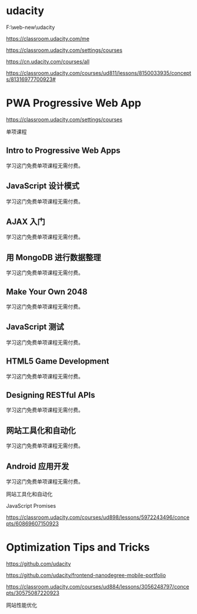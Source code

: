 # udacity  



F:\web-new\udacity





https://classroom.udacity.com/me

https://classroom.udacity.com/settings/courses


https://cn.udacity.com/courses/all



https://classroom.udacity.com/courses/ud811/lessons/8150033935/concepts/81316977700923#

# PWA  Progressive Web App  


https://classroom.udacity.com/settings/courses






单项课程

## Intro to Progressive Web Apps

学习这门免费单项课程无需付费。

## JavaScript 设计模式

学习这门免费单项课程无需付费。

## AJAX 入门

学习这门免费单项课程无需付费。

## 用 MongoDB 进行数据整理

学习这门免费单项课程无需付费。

## Make Your Own 2048

学习这门免费单项课程无需付费。

## JavaScript 测试

学习这门免费单项课程无需付费。

## HTML5 Game Development

学习这门免费单项课程无需付费。

## Designing RESTful APIs

学习这门免费单项课程无需付费。

## 网站工具化和自动化

学习这门免费单项课程无需付费。

## Android 应用开发

学习这门免费单项课程无需付费。




网站工具化和自动化





JavaScript Promises

https://classroom.udacity.com/courses/ud898/lessons/5972243496/concepts/60869607150923





# Optimization Tips and Tricks


https://github.com/udacity


https://github.com/udacity/frontend-nanodegree-mobile-portfolio




https://classroom.udacity.com/courses/ud884/lessons/3056248797/concepts/30575087220923

网站性能优化


